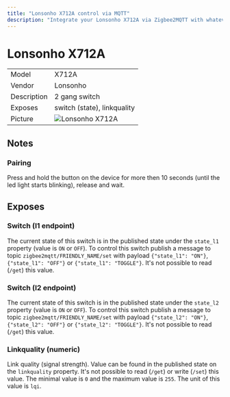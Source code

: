 ```yaml
---
title: "Lonsonho X712A control via MQTT"
description: "Integrate your Lonsonho X712A via Zigbee2MQTT with whatever smart home infrastructure you are using without the vendors bridge or gateway."
---
```


<!-- !!!! -->
<!-- ATTENTION: This file is auto-generated through docgen! -->
<!-- You can only edit the "## Notes"-Section. -->
<!-- !!!! -->

# Lonsonho X712A

|     |     |
|-----|-----|
| Model | X712A  |
| Vendor  | Lonsonho  |
| Description | 2 gang switch |
| Exposes | switch (state), linkquality |
| Picture | ![Lonsonho X712A](https://psi-4ward.github.io/zigbee2mqtt.io/images/devices/X712A.jpg) |


## Notes


### Pairing
Press and hold the button on the device for more then 10 seconds (until the led light starts blinking), release and wait.



## Exposes

### Switch (l1 endpoint)
The current state of this switch is in the published state under the `state_l1` property (value is `ON` or `OFF`).
To control this switch publish a message to topic `zigbee2mqtt/FRIENDLY_NAME/set` with payload `{"state_l1": "ON"}`, `{"state_l1": "OFF"}` or `{"state_l1": "TOGGLE"}`.
It's not possible to read (`/get`) this value.

### Switch (l2 endpoint)
The current state of this switch is in the published state under the `state_l2` property (value is `ON` or `OFF`).
To control this switch publish a message to topic `zigbee2mqtt/FRIENDLY_NAME/set` with payload `{"state_l2": "ON"}`, `{"state_l2": "OFF"}` or `{"state_l2": "TOGGLE"}`.
It's not possible to read (`/get`) this value.

### Linkquality (numeric)
Link quality (signal strength).
Value can be found in the published state on the `linkquality` property.
It's not possible to read (`/get`) or write (`/set`) this value.
The minimal value is `0` and the maximum value is `255`.
The unit of this value is `lqi`.

